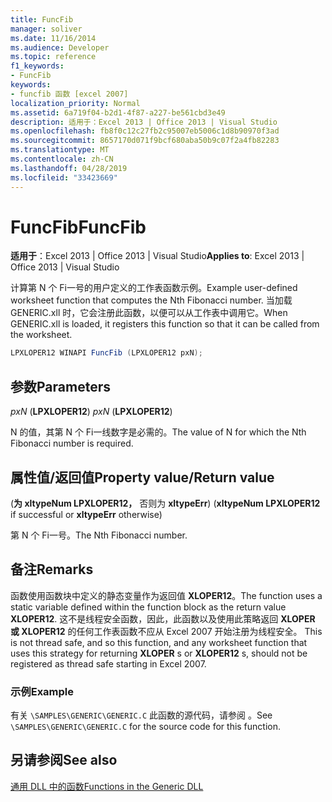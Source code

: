 ```yaml
---
title: FuncFib
manager: soliver
ms.date: 11/16/2014
ms.audience: Developer
ms.topic: reference
f1_keywords:
- FuncFib
keywords:
- funcfib 函数 [excel 2007]
localization_priority: Normal
ms.assetid: 6a719f04-b2d1-4f87-a227-be561cbd3e49
description: 适用于：Excel 2013 | Office 2013 | Visual Studio
ms.openlocfilehash: fb8f0c12c27fb2c95007eb5006c1d8b90970f3ad
ms.sourcegitcommit: 8657170d071f9bcf680aba50b9c07f2a4fb82283
ms.translationtype: MT
ms.contentlocale: zh-CN
ms.lasthandoff: 04/28/2019
ms.locfileid: "33423669"
---
```

# <a name="funcfib"></a><span data-ttu-id="0bffb-104">FuncFib</span><span class="sxs-lookup"><span data-stu-id="0bffb-104">FuncFib</span></span>

 <span data-ttu-id="0bffb-105">**适用于**：Excel 2013 | Office 2013 | Visual Studio</span><span class="sxs-lookup"><span data-stu-id="0bffb-105">**Applies to**: Excel 2013 | Office 2013 | Visual Studio</span></span> 
  
<span data-ttu-id="0bffb-106">计算第 N 个 Fi一号的用户定义的工作表函数示例。</span><span class="sxs-lookup"><span data-stu-id="0bffb-106">Example user-defined worksheet function that computes the Nth Fibonacci number.</span></span> <span data-ttu-id="0bffb-107">当加载 GENERIC.xll 时，它会注册此函数，以便可以从工作表中调用它。</span><span class="sxs-lookup"><span data-stu-id="0bffb-107">When GENERIC.xll is loaded, it registers this function so that it can be called from the worksheet.</span></span>
  
```cs
LPXLOPER12 WINAPI FuncFib (LPXLOPER12 pxN);
```

## <a name="parameters"></a><span data-ttu-id="0bffb-108">参数</span><span class="sxs-lookup"><span data-stu-id="0bffb-108">Parameters</span></span>

 <span data-ttu-id="0bffb-109">_pxN_ (**LPXLOPER12**) </span><span class="sxs-lookup"><span data-stu-id="0bffb-109">_pxN_ (**LPXLOPER12**)</span></span>
  
<span data-ttu-id="0bffb-110">N 的值，其第 N 个 Fi一线数字是必需的。</span><span class="sxs-lookup"><span data-stu-id="0bffb-110">The value of N for which the Nth Fibonacci number is required.</span></span>
  
## <a name="property-valuereturn-value"></a><span data-ttu-id="0bffb-111">属性值/返回值</span><span class="sxs-lookup"><span data-stu-id="0bffb-111">Property value/Return value</span></span>

<span data-ttu-id="0bffb-112"> (**为 xltypeNum LPXLOPER12，** 否则为 **xltypeErr**) </span><span class="sxs-lookup"><span data-stu-id="0bffb-112">(**xltypeNum LPXLOPER12** if successful or **xltypeErr** otherwise)</span></span> 
  
<span data-ttu-id="0bffb-113">第 N 个 Fi一号。</span><span class="sxs-lookup"><span data-stu-id="0bffb-113">The Nth Fibonacci number.</span></span>
  
## <a name="remarks"></a><span data-ttu-id="0bffb-114">备注</span><span class="sxs-lookup"><span data-stu-id="0bffb-114">Remarks</span></span>

<span data-ttu-id="0bffb-115">函数使用函数块中定义的静态变量作为返回值 **XLOPER12**。</span><span class="sxs-lookup"><span data-stu-id="0bffb-115">The function uses a static variable defined within the function block as the return value **XLOPER12**.</span></span> <span data-ttu-id="0bffb-116">这不是线程安全函数，因此，此函数以及使用此策略返回 **XLOPER 或 XLOPER12** 的任何工作表函数不应从 Excel 2007 开始注册为线程安全。 </span><span class="sxs-lookup"><span data-stu-id="0bffb-116">This is not thread safe, and so this function, and any worksheet function that uses this strategy for returning **XLOPER** s or **XLOPER12** s, should not be registered as thread safe starting in Excel 2007.</span></span>
  
### <a name="example"></a><span data-ttu-id="0bffb-117">示例</span><span class="sxs-lookup"><span data-stu-id="0bffb-117">Example</span></span>

<span data-ttu-id="0bffb-118">有关  `\SAMPLES\GENERIC\GENERIC.C` 此函数的源代码，请参阅 。</span><span class="sxs-lookup"><span data-stu-id="0bffb-118">See  `\SAMPLES\GENERIC\GENERIC.C` for the source code for this function.</span></span> 
  
## <a name="see-also"></a><span data-ttu-id="0bffb-119">另请参阅</span><span class="sxs-lookup"><span data-stu-id="0bffb-119">See also</span></span>



[<span data-ttu-id="0bffb-120">通用 DLL 中的函数</span><span class="sxs-lookup"><span data-stu-id="0bffb-120">Functions in the Generic DLL</span></span>](functions-in-the-generic-dll.md)

